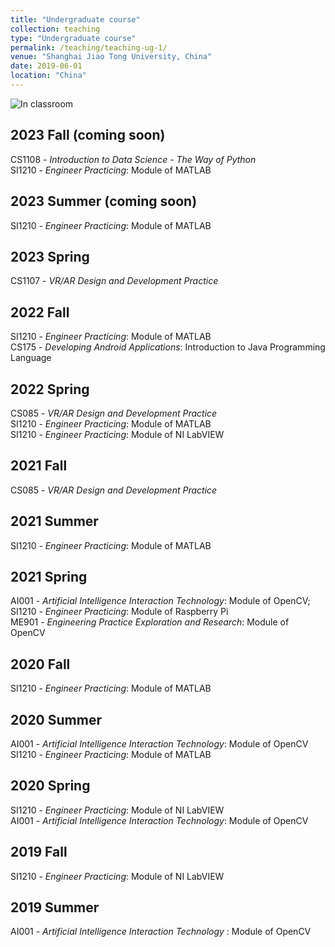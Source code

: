 ```yaml
---
title: "Undergraduate course"
collection: teaching
type: "Undergraduate course"
permalink: /teaching/teaching-ug-1/
venue: "Shanghai Jiao Tong University, China"
date: 2019-06-01
location: "China"
---
```


![In classroom](/images/teaching.jpg)
## 2023 Fall (coming soon)
CS1108 - *Introduction to Data Science - The Way of Python* <br>
SI1210 - *Engineer Practicing*: Module of MATLAB <br>

## 2023 Summer (coming soon)
SI1210 - *Engineer Practicing*: Module of MATLAB <br>

## 2023 Spring
CS1107 - *VR/AR Design and Development Practice* <br>

## 2022 Fall
SI1210 - *Engineer Practicing*: Module of MATLAB <br>
CS175 - *Developing Android Applications*: Introduction to Java Programming Language

## 2022 Spring
CS085 - *VR/AR Design and Development Practice* <br>
SI1210 - *Engineer Practicing*: Module of MATLAB <br>
SI1210 - *Engineer Practicing*: Module of NI LabVIEW

## 2021 Fall
CS085 - *VR/AR Design and Development Practice*
## 2021 Summer
SI1210 - *Engineer Practicing*: Module of MATLAB
## 2021 Spring
AI001 - *Artificial Intelligence Interaction Technology*: Module of OpenCV;<br>
SI1210 - *Engineer Practicing*: Module of Raspberry Pi<br>
ME901 - *Engineering Practice Exploration and Research*: Module of OpenCV


## 2020 Fall
SI1210 - *Engineer Practicing*: Module of MATLAB
## 2020 Summer
AI001 - *Artificial Intelligence Interaction Technology*: Module of OpenCV<br>
SI1210 - *Engineer Practicing*: Module of MATLAB
## 2020 Spring
SI1210 - *Engineer Practicing*: Module of NI LabVIEW<br>
AI001 - *Artificial Intelligence Interaction Technology*: Module of OpenCV

## 2019 Fall 
SI1210 - *Engineer Practicing*: Module of NI LabVIEW
## 2019 Summer
AI001 - *Artificial Intelligence Interaction Technology* : Module of OpenCV



